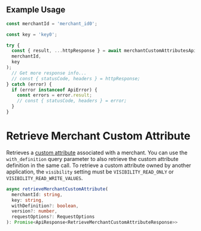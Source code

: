 ## Example Usage

```ts
const merchantId = 'merchant_id0';

const key = 'key0';

try {
  const { result, ...httpResponse } = await merchantCustomAttributesApi.deleteMerchantCustomAttribute(
  merchantId,
  key
);
  // Get more response info...
  // const { statusCode, headers } = httpResponse;
} catch (error) {
  if (error instanceof ApiError) {
    const errors = error.result;
    // const { statusCode, headers } = error;
  }
}
```

# Retrieve Merchant Custom Attribute

Retrieves a [custom attribute](../../doc/models/custom-attribute.md) associated with a merchant.
You can use the `with_definition` query parameter to also retrieve the custom attribute definition
in the same call.
To retrieve a custom attribute owned by another application, the `visibility` setting must be
`VISIBILITY_READ_ONLY` or `VISIBILITY_READ_WRITE_VALUES`.

```ts
async retrieveMerchantCustomAttribute(
  merchantId: string,
  key: string,
  withDefinition?: boolean,
  version?: number,
  requestOptions?: RequestOptions
): Promise<ApiResponse<RetrieveMerchantCustomAttributeResponse>>
```
